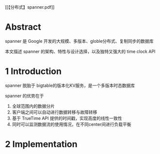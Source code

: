 [[【分布式】spanner.pdf]]
# Abstract
spanner 是 Google 开发的大规模、多版本、globle分布式、复制同步的数据库

本文描述 spanner 的架构、特性与设计选择，以及独特又强大的 time clock API

# 1 Introduction
spanner 脱胎于 bigtable的版本化KV服务，是一个多版本时态数据库

spanner 的优势在于
1. 全球范围内的数据分片
2. 客户端之间可以自动进行数据转移与故障转移
3. 基于 TrueTime API 提供的时间戳，实现高度的线性一致性
4. 同时可以监测数据流的使用情况，在不同center间进行负载平衡

# 2 Implementation

